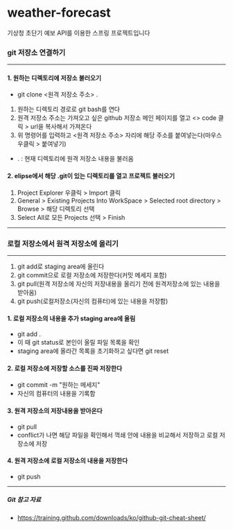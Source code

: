 # weather-forecast
기상청 초단기 예보 API를 이용한 스프링 프로젝트입니다
### git 저장소 연결하기

---

#### 1. 원하는 디렉토리에 저장소 불러오기
- git clone <원격 저장소 주소> .
1. 원하는 디렉토리 경로로 git bash를 연다
2. 원격 저장소 주소는 가져오고 싶은 github 저장소 메인 페이지를 열고 <> code 클릭 > url을 복사해서 가져온다
3. 위 명령어를 입력하고 <원격 저장소 주소> 자리에 해당 주소를 붙여넣는다(마우스 우클릭 > 붙여넣기)
- . : 현재 디렉토리에 원격 저장소 내용을 불러옴

#### 2. elipse에서 해당 .git이 있는 디렉토리를 열고 프로젝트 불러오기
1. Project Explorer 우클릭 > Import 클릭
2. General > Existing Projects Into WorkSpace > Selected root directory > Browse > 해당 디렉토리 선택
3. Select All로 모든 Projects 선택 > Finish

---

### 로컬 저장소에서 원격 저장소에 올리기

---

1. git add로 staging area에 올린다
2. git commit으로 로컬 저장소에 저장한다(커밋 메세지 포함)
3. git pull(원격 저장소에 자신의 저장내용을 올리기 전에 원격저장소에 있는 내용을 받아옴)
4. git push(로컬저장소(자신의 컴퓨터)에 있는 내용을 저장함)


#### 1. 로컬  저장소의 내용을 추가 staging area에 올림
- git add .
- 이 때 git status로 본인이 올릴 파일 목록을 확인
- staging area에 올라간 목록을 초기화하고 싶다면 git reset


#### 2. 로컬 저장소에 저장할 소스를 진짜 저장한다
- git commit -m "원하는 메세지"
- 자신의 컴퓨터의 내용을 기록함


#### 3. 원격 저장소의 저장내용을 받아온다
- git pull
- conflict가 나면 해당 파일을 확인해서 꺽쇄 안에 내용을 비교해서 저장하고 로컬 저장소에 저장


#### 4. 원격 저장소에 로컬 저장소의 내용을 저장한다
- git push

---

##### Git 참고 자료
- https://training.github.com/downloads/ko/github-git-cheat-sheet/
